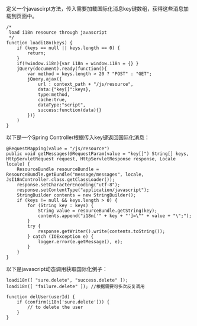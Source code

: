 <!---
markmeta_author: wongoo
markmeta_date: 2014-01-24 01:53:29
excerpt: Javascript动态加载国际化内容
slug: javascript-dynamic-load-i18n
markmeta_title: Javascript动态加载国际化内容
wordpress_id: 586
markmeta_categories: Experience
markmeta_tags: i18n,international,Javascript
-->

定义一个javascirpt方法，传入需要加载国际化消息key键数组，获得这些消息加载到页面中。

    
    /*
     load i18n resource through javascript
     */
    function loadi18n(keys) {
    	if (keys == null || keys.length == 0) {
    		return;
    	}
    	if(!window.i18n){var i18n = window.i18n = {} }
    	jQuery(document).ready(function(){
    		var method = keys.length > 20 ? "POST" : "GET";
    		jQuery.ajax({
    			url : context_path + "/js/resource",
    			data:{"key[]":keys},
    			type:method,
    			cache:true,
    			dataType:"script",
    			success:function(data){}
    		})}
    	)
    }


以下是一个Spring Controller根据传入key键返回国际化消息：

    
    @RequestMapping(value = "/js/resource")
    public void getMessages(@RequestParam(value = "key[]") String[] keys, HttpServletRequest request, HttpServletResponse response, Locale locale) {
    	ResourceBundle resourceBundle = ResourceBundle.getBundle("message/messages", locale, JsI18nController.class.getClassLoader());
    	response.setCharacterEncoding("utf-8");
    	response.setContentType("application/javascript");
    	StringBuilder contents = new StringBuilder();
    	if (keys != null && keys.length > 0) {
    		for (String key : keys) {
    			String value = resourceBundle.getString(key);
    			contents.append("i18n['" + key + "']=\"" + value + "\";");
    		}
    		try {
    			response.getWriter().write(contents.toString());
    		} catch (IOException e) {
    			logger.error(e.getMessage(), e);
    		}
    	}	
    }


以下是javascript动态调用获取国际化例子：

    
    loadi18n([ "sure.delete", "success.delete" ]);
    loadi18n([ "failure.delete" ]); //根据需要可多次反复调用
    
    function delUser(userId) {
    	if (confirm(i18n['sure.delete'])) {
    		// to delete the user
    	}
    }
    

